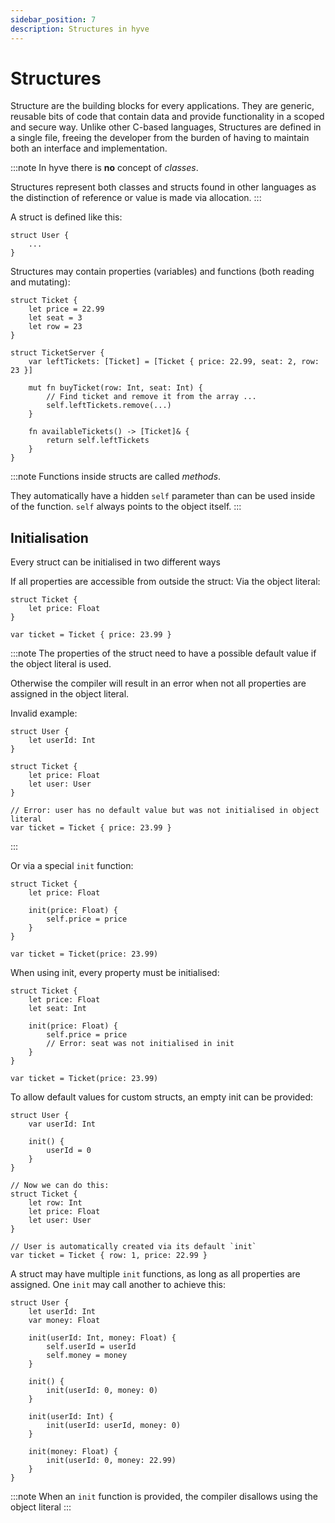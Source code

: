```yaml
---
sidebar_position: 7
description: Structures in hyve
---
```


# Structures

Structure are the building blocks for every applications. They are generic, reusable bits of code that contain data and provide functionality in a scoped and secure way.
Unlike other C-based languages, Structures are defined in a single file, freeing the developer from the burden of having to maintain both an interface and implementation.

:::note
In hyve there is **no** concept of *classes*.

Structures represent both classes and structs found in other languages as the distinction of reference or value is made via allocation.
:::

A struct is defined like this:

```hyve
struct User {
    ...
}
```

Structures may contain properties (variables) and functions (both reading and mutating):

```hyve
struct Ticket {
    let price = 22.99
    let seat = 3
    let row = 23
}

struct TicketServer {
    var leftTickets: [Ticket] = [Ticket { price: 22.99, seat: 2, row: 23 }]

    mut fn buyTicket(row: Int, seat: Int) {
        // Find ticket and remove it from the array ...
        self.leftTickets.remove(...)
    }

    fn availableTickets() -> [Ticket]& {
        return self.leftTickets
    }
}
```

:::note
Functions inside structs are called *methods*.

They automatically have a hidden `self` parameter than can be used inside of the function. `self` always points to the object itself.
:::

## Initialisation

Every struct can be initialised in two different ways

If all properties are accessible from outside the struct: Via the object literal:

```hyve
struct Ticket {
    let price: Float
}

var ticket = Ticket { price: 23.99 }
```

:::note
The properties of the struct need to have a possible default value if the object literal is used.

Otherwise the compiler will result in an error when not all properties are assigned in the object literal.

Invalid example:

```hyve
struct User {
    let userId: Int
}

struct Ticket {
    let price: Float
    let user: User
}

// Error: user has no default value but was not initialised in object literal
var ticket = Ticket { price: 23.99 }
```

:::

Or via a special `init` function:

```hyve
struct Ticket {
    let price: Float

    init(price: Float) {
        self.price = price
    }
}

var ticket = Ticket(price: 23.99)
```

When using init, every property must be initialised:

```hyve
struct Ticket {
    let price: Float
    let seat: Int

    init(price: Float) {
        self.price = price
        // Error: seat was not initialised in init
    }
}

var ticket = Ticket(price: 23.99)
```

To allow default values for custom structs, an empty init can be provided:

```hyve
struct User {
    var userId: Int

    init() {
        userId = 0
    }
}

// Now we can do this:
struct Ticket {
    let row: Int
    let price: Float
    let user: User
}

// User is automatically created via its default `init`
var ticket = Ticket { row: 1, price: 22.99 }
```

A struct may have multiple `init` functions, as long as all properties are assigned. One `init` may call another to achieve this:

```hyve
struct User {
    let userId: Int
    var money: Float

    init(userId: Int, money: Float) {
        self.userId = userId
        self.money = money
    }

    init() {
        init(userId: 0, money: 0)
    }

    init(userId: Int) {
        init(userId: userId, money: 0)
    }

    init(money: Float) {
        init(userId: 0, money: 22.99)
    }
}
```

:::note
When an `init` function is provided, the compiler disallows using the object literal
:::

